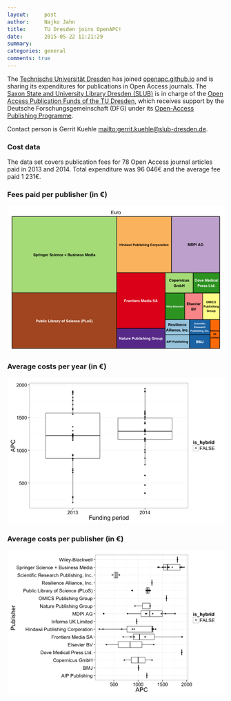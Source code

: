```yaml
---
layout:     post
author:		Najko Jahn
title:      TU Dresden joins OpenAPC!
date:       2015-05-22 11:21:29
summary:    
categories: general
comments: true
---
```





The [Technische Universität Dresden](https://tu-dresden.de/en) has joined [openapc.github.io](https://openapc.github.io) and is sharing its expenditures for publications in Open Access journals. The [Saxon State and University Library Dresden (SLUB)](http://www.slub-dresden.de/en/home/) is in charge of the [Open Access Publication Funds of the TU Dresden](http://www.slub-dresden.de/en/service/writing-publishing/open-access-service/publikationsfonds/), which receives support by the Deutsche Forschungsgemeinschaft (DFG) under its [Open-Access Publishing Programme](http://www.dfg.de/en/research_funding/programmes/infrastructure/lis/funding_opportunities/open_access/).


Contact person is Gerrit Kuehle <mailto:gerrit.kuehle@slub-dresden.de>.

### Cost data



The data set covers publication fees for 78 Open Access journal articles paid in 2013 and  2014. Total expenditure was 96 046€ and the average fee paid 1 231€.

### Fees paid per publisher (in €)

![plot of chunk tree_tu-dresden](/figure/tree_tu-dresden-1.png) 

###  Average costs per year (in €)

![plot of chunk box_tu-dresden_year](/figure/box_tu-dresden_year-1.png) 

###  Average costs per publisher (in €)

![plot of chunk box_tu-dresden_publisher](/figure/box_tu-dresden_publisher-1.png) 

